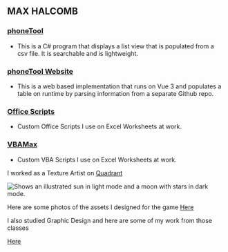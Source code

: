## MAX HALCOMB

### [phoneTool](https://github.com/dirtydanisreal/phoneTool)  
  - This is a C# program that displays a list view that is populated from a csv file. It is searchable and is lightweight.

### [phoneTool Website](https://github.com/dirtydanisreal/dirtydanisreal.github.io)
  - This is a web based implementation that runs on Vue 3 and populates a table on runtime by parsing information from a separate Github repo.

### [Office Scripts](https://github.com/dirtydanisreal/OfficeScripts)
  - Custom Office Scripts I use on Excel Worksheets at work.

### [VBAMax](https://github.com/dirtydanisreal/VBAmax)
  - Custom VBA Scripts I use on Excel Worksheets at work.




I worked as a Texture Artist on [Quadrant](https://store.steampowered.com/app/365320/Quadrant/)


<picture>
  <source media="(prefers-color-scheme: dark)" srcset="https://shared.fastly.steamstatic.com/store_item_assets/steam/apps/365320/header.jpg">
  <source media="(prefers-color-scheme: light)" srcset="https://shared.fastly.steamstatic.com/store_item_assets/steam/apps/365320/header.jpg">
  <img alt="Shows an illustrated sun in light mode and a moon with stars in dark mode." src="https://shared.fastly.steamstatic.com/store_item_assets/steam/apps/365320/header.jpg?t=1484599110">
</picture>



Here are some photos of the assets I designed for the game [Here](https://flic.kr/s/aHBqjC5NFR)

I also studied Graphic Design and here are some of my work from those classes 

[Here](https://flic.kr/s/aHBqjC5NFL)
<!--
**dirtydanisreal/dirtydanisreal** is a ✨ _special_ ✨ repository because its `README.md` (this file) appears on your GitHub profile.

Here are some ideas to get you started:

- 🔭 I’m currently working on ...
- 🌱 I’m currently learning ...
- 👯 I’m looking to collaborate on ...
- 🤔 I’m looking for help with ...
- 💬 Ask me about ...
- 📫 How to reach me: ...
- 😄 Pronouns: ...
- ⚡ Fun fact: ...
-->
